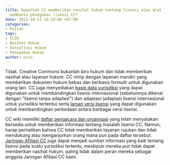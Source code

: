 ```yaml
---
title: Dapatkah CC memberikan nasihat hukum tentang lisensi atau alat lainnya, atau
  membantu penegakan lisensi CC?
date: 2011-10-13 16:19:00 +07:00
categories:
- Kajian
tags:
- CCID
- Nasihat Hukum
- Konsultasi Hukum
- Penegakan Hukum
author: nita
---
```


Tidak. Creative Commons bukanlah biro hukum dan tidak memberikan nasihat atau layanan hukum. CC mirip dengan layanan mandiri yang memberikan dokumen hukum bebas dan berbasis formulir untuk digunakan orang lain. CC juga menyediakan [basis data yurisdiksi](http://wiki.creativecommons.org/Jurisdiction_Database) yang dapat digunakan untuk membandingkan lisensi internasional (sebelumnya dikenal dengan "lisensi tanpa adaptasi") dan adaptasi (adaptasi lisensi internasional untuk yurisdiksi tertentu) serta [laman versi lisensi](http://wiki.creativecommons.org/License_versions) yang dapat digunakan untuk membandingkan perbedaan antara berbagai versi lisensi.

CC wiki memiliki [daftar pengacara dan organisasi](http://wiki.creativecommons.org/CC_Friendly_Lawyers) yang telah menyatakan bersedia untuk memberikan informasi tentang masalah lisensi CC. Namun, harap perhatikan bahwa CC tidak memberikan layanan rujukan dan tidak mendukung atau menganjurkan orang mana pun pada daftar tersebut. [Jaringan Afiliasi CC](http://wiki.creativecommons.org/CC_Affiliate_Network) juga dapat menjadi sumber informasi yang baik tentang lisensi pada suatu yurisdiksi tertentu, meskipun mereka pun tidak dapat memberikan nasihat hukum, paling tidak dalam peran mereka sebagai anggota Jaringan Afiliasi CC kami.